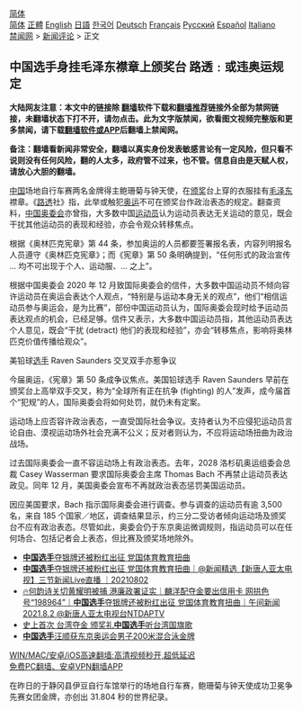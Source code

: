  <!-- 面包屑导航 --> <div class="breadcrumb"><!-- GTranslate: https://gtranslate.io/ -->  <div class="switcher notranslate">  <div class="selected">  <a href="#" onclick="return false;"> 简体</a>  </div>  <div class="option">  <a href="https://www.bannedbook.org" onclick="doGTranslate('zh-CN|zh-CN');jQuery('div.switcher div.selected a').html(jQuery(this).html());return false;" title="简体中文" class="nturl selected"> 简体</a>  <a href="https://www.bannedbook.org/zh-tw/" onclick="doGTranslate('zh-CN|zh-TW');jQuery('div.switcher div.selected a').html(jQuery(this).html());return false;" title="繁體中文" class="nturl"> 正體</a>  <a href="https://www.bannedbook.org/en/" onclick="doGTranslate('zh-CN|en');jQuery('div.switcher div.selected a').html(jQuery(this).html());return false;" title="English" class="nturl"> English</a>  <a href="https://www.bannedbook.org/ja/" onclick="doGTranslate('zh-CN|ja');jQuery('div.switcher div.selected a').html(jQuery(this).html());return false;" title="日本語" class="nturl"> 日語</a>  <a href="https://www.bannedbook.org/ko/" onclick="doGTranslate('zh-CN|ko');jQuery('div.switcher div.selected a').html(jQuery(this).html());return false;" title="한국어" class="nturl"> 한국어</a>  <a href="https://www.bannedbook.org/de/" onclick="doGTranslate('zh-CN|de');jQuery('div.switcher div.selected a').html(jQuery(this).html());return false;" title="Deutsch" class="nturl"> Deutsch</a>  <a href="https://www.bannedbook.org/fr/" onclick="doGTranslate('zh-CN|fr');jQuery('div.switcher div.selected a').html(jQuery(this).html());return false;" title="Français" class="nturl"> Français</a>  <a href="https://www.bannedbook.org/ru/" onclick="doGTranslate('zh-CN|ru');jQuery('div.switcher div.selected a').html(jQuery(this).html());return false;" title="Русский" class="nturl"> Русский</a>  <a href="https://www.bannedbook.org/es/" onclick="doGTranslate('zh-CN|es');jQuery('div.switcher div.selected a').html(jQuery(this).html());return false;" title="Español" class="nturl"> Español</a>  <a href="https://www.bannedbook.org/it/" onclick="doGTranslate('zh-CN|it');jQuery('div.switcher div.selected a').html(jQuery(this).html());return false;" title="Italiano" class="nturl"> Italiano</a>  </div>  </div>      <div class='breadcrumb-sub'><!-- Breadcrumb NavXT 6.3.0 --> <a href="https://www.bannedbook.org/" class="home">禁闻网</a> &gt; <a href="https://www.bannedbook.org/bnews/comments/" class="category">新闻评论</a> &gt; 正文</div></div><h2>中国选手身挂毛泽东襟章上颁奖台 路透﹕或违奥运规定</h2> <p class="notice"><b>大陆网友注意：本文中的链接除 <a href="https://github.com/bannedbook/fanqiang" >翻墙</a>软件下载和<a href="https://github.com/killgcd/justmysocks/blob/master/README.md">翻墙推荐</a>链接外全部为禁网链接，未翻墙状态下打不开，请勿点击。此为文字版禁闻，欲看图文视频完整版和更多禁闻，请下载<a href="https://github.com/bannedbook/fanqiang">翻墙软件或APP</a>后翻墙上禁闻网。</p><p>备注：翻墙看新闻非常安全，翻墙以真实身份发表敏感言论有一定风险，但只看不说则没有任何风险，翻的人太多，政府管不过来，也不管。信息自由是天赋人权，请放心大胆的翻墙。</b></p>  <div class="entry">  <p><span class='wp_keywordlink_affiliate'><a href="https://www.bannedbook.org/" title="中国" target="_blank">中国</a></span>场地自行车赛两名金牌得主鲍珊菊与钟天使，在<a href="https://www.bannedbook.org/bnews/tag/%E9%A2%81%E5%A5%96/" class="st_tag internal_tag" rel="tag" title="标签 颁奖 下的日志">颁奖</a>台上穿的衣服挂有<a href="https://www.bannedbook.org/bnews/tag/%e6%af%9b%e6%b3%bd%e4%b8%9c/" class="st_tag internal_tag" rel="tag" title="标签 毛泽东 下的日志">毛泽东</a>襟章。《<a href="https://www.bannedbook.org/bnews/tag/%E8%B7%AF%E9%80%8F/" class="st_tag internal_tag" rel="tag" title="标签 路透 下的日志">路透</a>社》指，此举或触犯<a href="https://www.bannedbook.org/bnews/tag/%e5%a5%a5%e8%bf%90/" class="st_tag internal_tag" rel="tag" title="标签 奥运 下的日志">奥运</a>不可在颁奖台作政治表态的规定。翻查资料，<a href="https://www.bannedbook.org/bnews/tag/%E4%B8%AD%E5%9B%BD/" class="st_tag internal_tag" rel="tag" title="标签 中国 下的日志">中国</a><a href="https://www.bannedbook.org/bnews/tag/%e5%a5%a5%e5%a7%94%e4%bc%9a/" class="st_tag internal_tag" rel="tag" title="标签 奥委会 下的日志">奥委会</a>亦曾指，大多数中国<a href="https://www.bannedbook.org/bnews/tag/%E8%BF%90%E5%8A%A8%E5%91%98/" class="st_tag internal_tag" rel="tag" title="标签 运动员 下的日志">运动员</a>认为运动员表达无关运动的意见，既会干扰其他运动员的表现和经验，亦会令观众转移焦点。</p> <p>根据《奥林匹克宪章》第 44 条，参加奥运的人员都要签署报名表，内容列明报名人员遵守《奥林匹克宪章》；而《宪章》第 50 条明确提到，“任何形式的政治宣传 … 均不可出现于个人、运动服、&#8230; 之上”。</p>  <p>根据中国奥委会 2020 年 12 月致国际奥委会的信件，大多数中国运动员不倾向容许运动员在奥运会表达个人观点，“特别是与运动本身无关的观点”，他们“相信运动员参与奥运会，是为比赛”，部份中国运动员认为，国际奥委会现时给予运动员表达观点的机会，已经足够。信件又表示，大多数中国运动员指，其他运动员表达个人意见，既会“干扰 (detract) 他们的表现和经验”，亦会“转移焦点，影响将奥林匹克价值传播给观众”。</p> <p>美铅球<a href="https://www.bannedbook.org/bnews/tag/%E9%80%89%E6%89%8B/" class="st_tag internal_tag" rel="tag" title="标签 选手 下的日志">选手</a> Raven Saunders 交叉双手亦惹争议</p>  <p>今届奥运，《宪章》第 50 条成争议焦点。美国铅球选手 Raven Saunders 早前在颁奖台上高举双手交叉，称为“全球所有正在抗争 (fighting) 的人”发声，成今届首个“犯规”的人，国际奥委会将如何处罚，就仍未有定案。</p> <p>运动场上应否容许政治表态，一直受国际社会争议。支持者认为不应侵犯运动员言论自由、漠视运动场外社会充满不公义；反对者则认为，不应将运动场扭曲为政治战场。</p>  <p>过去国际奥委会一直不容运动场上有政治表态。去年，2028 洛杉矶奥运组委会总裁 Casey Wasserman 要求国际奥委会主席 Thomas Bach 不再禁止运动员表达政见。同年 12 月，美国奥委会宣布不再就政治表态惩罚美国运动员。</p> <p>因应美国要求，Bach 指示国际奥委会进行调查。参与调查的运动员有逾 3,500 名，来自 185 个国家／地区，调查结果显示，约三分二受访者倾向运动场及颁奖台不应有政治表态。尽管如此，奥委会仍于东京奥运微调规则，指运动员可以在任何场合、包括记者会上表态，但比赛及颁奖场地除外。</p>  <ul class='op-related-articles' title='相关阅读'> <li><a href='https://www.bannedbook.org/bnews/taiwannews/20210802/1599016.html' target='_blank'><b>中国选手</b>夺银牌还被粉红出征 党国体育教育扭曲</a></li> <li><a href='https://www.bannedbook.org/bnews/bannedvideo/20210802/1598805.html' target='_blank'><b>中国选手</b>夺银牌还被粉红出征 党国体育教育扭曲｜@新闻精选【新唐人亚太电视】三节新闻Live直播 ｜20210802</a></li> <li><a href='https://www.bannedbook.org/bnews/taiwannews/20210802/1598710.html' target='_blank'>🔥何韵诗关切黄耀明被捕 港廉政署证实｜麟洋配夺金要出信用卡 网拱色号“198964”｜<b>中国选手</b>夺银牌还被粉红出征 党国体育教育扭曲｜午间新闻2021.8.2 @新唐人亚太电视台NTDAPTV</a></li> <li><a href='https://www.bannedbook.org/bnews/cnnews/20210801/1598002.html' target='_blank'>史上首次 台湾夺金 颁奖礼<b>中国选手</b>听台湾国旗歌</a></li> <li><a href='https://www.bannedbook.org/bnews/baitai/20210730/1596989.html' target='_blank'><b>中国选手</b>汪顺获东京奥运会男子200米混合泳金牌</a></li> </ul> <p class="texttj"> <a href="https://github.com/bannedbook/fanqiang/wiki/V2ray%E6%9C%BA%E5%9C%BA" target="_blank">WIN/MAC/安卓/iOS高速翻墙:高清视频秒开,超低延迟</a><br/> <a href="https://github.com/bannedbook/fanqiang/wiki/%E7%A6%81%E9%97%BB%E7%BD%91%E5%AE%89%E5%8D%93%E7%BF%BB%E5%A2%99%E6%96%B0%E9%97%BBAPP" target="_blank">免费PC翻墙、安卓VPN翻墙APP</a></p><p>在昨日的于静冈县伊豆自行车馆举行的场地自行车赛，鲍珊菊与钟天使成功卫冕争先赛女团金牌，亦创出 31.804 秒的世界纪录。</p><a name='sharetosocial'></a>  <div style="margin-bottom:5px;padding-bottom:5px;clear:both"> <div id="archive-pix-1" class="banner-ads"> <!-- AuctionX Display platform tag START --> <div id="26318x728x90x621x_ADSLOT2" clicktrack="%%CLICK_URL_ESC%%"></div> <!-- AuctionX Display platform tag END --> </div> <div id="archive-pix-2" class="banner-ads"> <!-- AuctionX Display platform tag START --> <div id="26315x300x250x621x_ADSLOT2" clicktrack="%%CLICK_URL_ESC%%"></div> <!-- AuctionX Display platform tag END --> </div> </div>  <div id="archive-pix-1" class="banner-ads"> <!-- AuctionX Display platform tag START --> <div id="26318x728x90x621x_ADSLOT3" clicktrack="%%CLICK_URL_ESC%%"></div> <!-- AuctionX Display platform tag END --> </div> </div><!--END ENTRY--> 